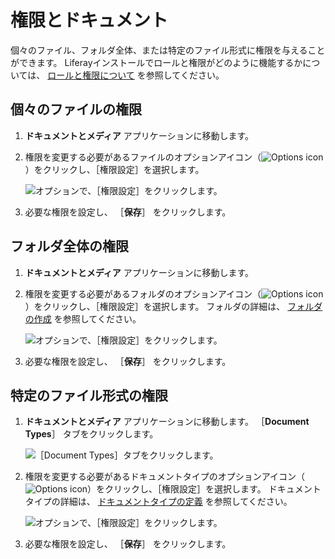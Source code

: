 # 権限とドキュメント

個々のファイル、フォルダ全体、または特定のファイル形式に権限を与えることができます。 Liferayインストールでロールと権限がどのように機能するかについては、 [ロールと権限について](../../../../users-and-permissions/roles-and-permissions/understanding-roles-and-permissions.md) を参照してください。

<a name="個々のファイルの権限" />

## 個々のファイルの権限

1. **ドキュメントとメディア** アプリケーションに移動します。

1. 権限を変更する必要があるファイルのオプションアイコン（![Options icon](../../../../images/icon-options.png)）をクリックし、［権限設定］を選択します。

   ![オプションで、［権限設定］をクリックします。](permissions-and-documents/images/01.png)

1. 必要な権限を設定し、 ［**保存**］ をクリックします。

<a name="フォルダ全体の権限" />

## フォルダ全体の権限

1. **ドキュメントとメディア** アプリケーションに移動します。

1. 権限を変更する必要があるフォルダのオプションアイコン（![Options icon](../../../../images/icon-options.png)）をクリックし、［権限設定］を選択します。 フォルダの詳細は、 [フォルダの作成](../../uploading-and-managing/creating-folders.md) を参照してください。

   ![オプションで、［権限設定］をクリックします。](permissions-and-documents/images/01.png)

1. 必要な権限を設定し、 ［**保存**］ をクリックします。

<a name="特定のファイル形式の権限" />

## 特定のファイル形式の権限

1. **ドキュメントとメディア** アプリケーションに移動します。 ［**Document Types**］ タブをクリックします。

   ![［Document Types］タブをクリックします。](permissions-and-documents/images/03.png)

1. 権限を変更する必要があるドキュメントタイプのオプションアイコン（![Options icon](../../../../images/icon-options.png)）をクリックし、［権限設定］を選択します。 ドキュメントタイプの詳細は、 [ドキュメントタイプの定義](../../uploading-and-managing/managing-metadata/defining-document-types.md) を参照してください。

   ![オプションで、［権限設定］をクリックします。](permissions-and-documents/images/04.png)

1. 必要な権限を設定し、 ［**保存**］ をクリックします。 
